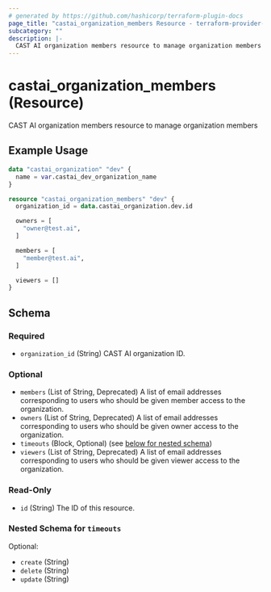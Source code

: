 ```yaml
---
# generated by https://github.com/hashicorp/terraform-plugin-docs
page_title: "castai_organization_members Resource - terraform-provider-castai"
subcategory: ""
description: |-
  CAST AI organization members resource to manage organization members
---
```


# castai_organization_members (Resource)

CAST AI organization members resource to manage organization members

## Example Usage

```terraform
data "castai_organization" "dev" {
  name = var.castai_dev_organization_name
}

resource "castai_organization_members" "dev" {
  organization_id = data.castai_organization.dev.id

  owners = [
    "owner@test.ai",
  ]

  members = [
    "member@test.ai",
  ]

  viewers = []
}
```

<!-- schema generated by tfplugindocs -->
## Schema

### Required

- `organization_id` (String) CAST AI organization ID.

### Optional

- `members` (List of String, Deprecated) A list of email addresses corresponding to users who should be given member access to the organization.
- `owners` (List of String, Deprecated) A list of email addresses corresponding to users who should be given owner access to the organization.
- `timeouts` (Block, Optional) (see [below for nested schema](#nestedblock--timeouts))
- `viewers` (List of String, Deprecated) A list of email addresses corresponding to users who should be given viewer access to the organization.

### Read-Only

- `id` (String) The ID of this resource.

<a id="nestedblock--timeouts"></a>
### Nested Schema for `timeouts`

Optional:

- `create` (String)
- `delete` (String)
- `update` (String)


